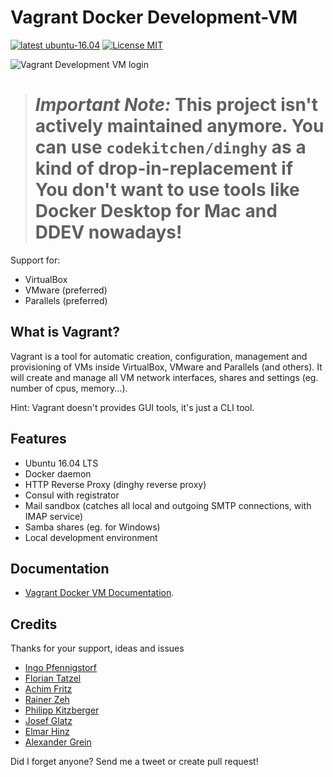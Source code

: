 # Vagrant Docker Development-VM

[![latest ubuntu-16.04](https://img.shields.io/badge/latest-ubuntu_16.04-green.svg?style=flat)](https://github.com/webdevops/vagrant-docker-vm/tree/ubuntu-16.04)
[![License MIT](https://img.shields.io/badge/license-MIT-blue.svg?style=flat)](/LICENSE)

![Vagrant Development VM login](/documentation/VagrantVM.png)


> # *Important Note:* This project isn't actively maintained anymore. You can use `codekitchen/dinghy` as a kind of drop-in-replacement if You don't want to use tools like Docker Desktop for Mac and DDEV nowadays!

Support for:

- VirtualBox
- VMware (preferred)
- Parallels (preferred)

## What is Vagrant?

Vagrant is a tool for automatic creation, configuration, management and provisioning of VMs inside VirtualBox, VMware and Parallels (and others).
It will create and manage all VM network interfaces, shares and settings  (eg. number of cpus, memory...).

Hint: Vagrant doesn't provides GUI tools, it's just a CLI tool.

## Features

- Ubuntu 16.04 LTS
- Docker daemon
- HTTP Reverse Proxy (dinghy reverse proxy)
- Consul with registrator
- Mail sandbox (catches all local and outgoing SMTP connections, with IMAP service)
- Samba shares (eg. for Windows)
- Local development environment

## Documentation

- [Vagrant Docker VM Documentation](http://webdevops-documentation.readthedocs.io/projects/vagrant-docker-vm/en/ubuntu-16.04/).

## Credits

Thanks for your support, ideas and issues
- [Ingo Pfennigstorf](https://github.com/ipf)
- [Florian Tatzel](https://github.com/PanadeEdu)
- [Achim Fritz](https://twitter.com/achimfritz73)
- [Rainer Zeh](https://twitter.com/rzeh)
- [Philipp Kitzberger](https://github.com/Kitzberger)
- [Josef Glatz](https://github.com/jousch)
- [Elmar Hinz](https://github.com/elmar-hinz)
- [Alexander Grein](https://github.com/rabe69)

Did I forget anyone? Send me a tweet or create pull request!
